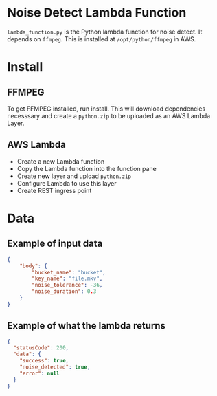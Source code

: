 # Noise Detect Lambda Function

`lambda_function.py` is the Python lambda function for noise detect. It depends on `ffmpeg`. This is installed at `/opt/python/ffmpeg` in AWS.

# Install

## FFMPEG
To get FFMPEG installed, run install. This will download dependencies necesssary and create a `python.zip` to be uploaded as an AWS Lambda Layer.

## AWS Lambda
+ Create a new Lambda function
+ Copy the Lambda function into the function pane
+ Create new layer and upload `python.zip`
+ Configure Lambda to use this layer
+ Create REST ingress point

# Data

## Example of input data

```json
{
    "body": {
        "bucket_name": "bucket",
        "key_name": "file.mkv",
        "noise_tolerance": -36,
        "noise_duration": 0.3
    }
}
```

## Example of what the lambda returns
```json
{
  "statusCode": 200,
  "data": {
    "success": true,
    "noise_detected": true,
    "error": null
  }
}
```